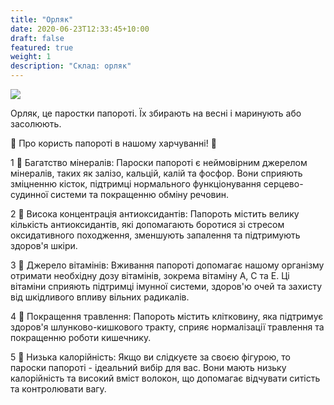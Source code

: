 ```yaml
---
title: "Орляк"
date: 2020-06-23T12:33:45+10:00
draft: false
featured: true
weight: 1
description: "Склад: орляк"
---
```


![](/img/products/орляк.jpg)

Орляк, це паростки папороті. Їх збирають на весні і маринують
або засолюють.

🌿 Про користь папороті в нашому харчуванні! 🌿

1️ ⃣ Багатство мінералів: Пароски папороті є неймовірним джерелом
мінералів, таких як залізо, кальцій, калій та фосфор. Вони
сприяють зміцненню кісток, підтримці нормального
функціонування серцево-судинної системи та покращенню
обміну речовин.

2️ ⃣ Висока концентрація антиоксидантів: Папороть містить велику
кількість антиоксидантів, які допомагають боротися зі стресом
оксидативного походження, зменшують запалення та підтримують
здоров'я шкіри.

3️ ⃣ Джерело вітамінів: Вживання папороті допомагає нашому
організму отримати необхідну дозу вітамінів, зокрема
вітаміну А, С та Е. Ці вітаміни сприяють підтримці імунної
системи, здоров'ю очей та захисту від шкідливого впливу
вільних радикалів.

4️ ⃣ Покращення травлення: Папороть містить клітковину, яка
підтримує здоров'я шлунково-кишкового тракту, сприяє
нормалізації травлення та покращенню роботи кишечнику.

5️ ⃣ Низька калорійність: Якщо ви слідкуєте за своєю фігурою, то
пароски папороті - ідеальний вибір для вас. Вони мають низьку
калорійність та високий вміст волокон, що допомагає відчувати
ситість та контролювати вагу.


